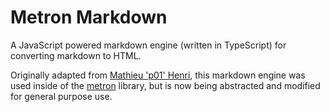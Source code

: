 # Metron Markdown
A JavaScript powered markdown engine (written in TypeScript) for converting markdown to HTML.

Originally adapted from [Mathieu 'p01' Henri](https://github.com/p01/mmd.js), this markdown engine was used inside of the [metron](https://github.com/metronical/metron) library, but is now being abstracted and modified for general purpose use.
